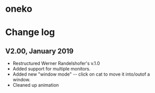 oneko
=====

# Change log

## V2.00, January 2019
* Restructured Werner Randelshofer's v.1.0
* Added support for multiple monitors.
* Added new "window mode" -- click on cat to move it into/outof a window.
* Cleaned up animation

